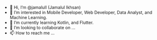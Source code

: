 - 👋 Hi, I’m @jamalull (Jamalul Ikhsan)
- 👀 I’m interested in Mobile Developer, Web Developer, Data Analyst, and Machine Learning.
- 🌱 I’m currently learning Kotlin, and Flutter.
- 💞️ I’m looking to collaborate on ...
- 📫 How to reach me ...

<!---
jamalull/jamalull is a ✨ special ✨ repository because its `README.md` (this file) appears on your GitHub profile.
You can click the Preview link to take a look at your changes.
--->
